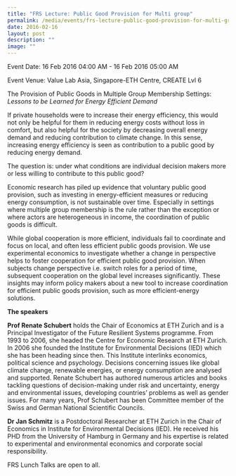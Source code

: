 ```yaml
---
title: "FRS Lecture: Public Good Provision for Multi group"
permalink: /media/events/frs-lecture-public-good-provision-for-multi-group/
date: 2016-02-16
layout: post
description: ""
image: ""
---
```


Event Date: 16 Feb 2016 04:00 AM - 16 Feb 2016 05:00 AM

Event Venue: Value Lab Asia, Singapore-ETH Centre, CREATE Lvl 6

The Provision of Public Goods in Multiple Group Membership Settings:  
_Lessons to be Learned for Energy Efficient Demand_

If private households were to increase their energy efficiency, this would not only be helpful for them in reducing energy costs without loss in comfort, but also helpful for the society by decreasing overall energy demand and reducing contribution to climate change. In this sense, increasing energy efficiency is seen as contribution to a public good by reducing energy demand.

The question is: under what conditions are individual decision makers more or less willing to contribute to this public good?

Economic research has piled up evidence that voluntary public good provision, such as investing in energy-efficient measures or reducing energy consumption, is not sustainable over time. Especially in settings where multiple group membership is the rule rather than the exception or where actors are heterogeneous in income, the coordination of public goods is difficult.

While global cooperation is more efficient, individuals fail to coordinate and focus on local, and often less efficient public goods provision. We use experimental economics to investigate whether a change in perspective helps to foster cooperation for efficient public good provision. When subjects change perspective i.e. switch roles for a period of time, subsequent cooperation on the global level increases significantly. These insights may inform policy makers about a new tool to increase coordination for efficient public goods provision, such as more efficient-energy solutions.

**The speakers**  
  
**Prof Renate Schubert** holds the Chair of Economics at ETH Zurich and is a Principal Investigator of the Future Resilient Systems programme. From 1993 to 2006, she headed the Centre for Economic Research at ETH Zurich. In 2006 she founded the Institute for Environmental Decisions (IED) which she has been heading since then. This Institute interlinks economics, political science and psychology. Decisions concerning issues like global climate change, renewable energies, or energy consumption are analysed and supported. Renate Schubert has authored numerous articles and books tackling questions of decision-making under risk and uncertainty, energy and environmental issues, developing countries’ problems as well as gender issues. For many years, Prof Schubert has been Committee member of the Swiss and German National Scientific Councils.

**Dr Jan Schmitz** is a Postdoctoral Researcher at ETH Zurich in the Chair of Economics in Institute for Environmental Decisions (IED). He received his PHD from the University of Hamburg in Germany and his expertise is related to experimental and environmental economics and corporate social responsibility.

FRS Lunch Talks are open to all.